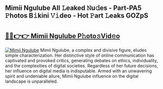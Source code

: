 ## Mimii Ngulube All 𝙻eaked 𝙽u𝚍es - Part-PA5 𝙿hotos B𝚒kini 𝚅𝚒deo - Hot 𝙿art 𝙻eaks GOZpS

# <h2><a href="http://ld6qh03.urlbe.top/?page=Mimii+Ngulube">🔗🔗👉👉 Mimii Ngulube P𝚑oto𝚜Vid𝚎o</a></h2>

[![Mimii Ngulube](https://i.imgur.com/eBuTRDB.gif)](http://ld6qh03.urlbe.top/?page=Mimii+Ngulube)
Mimii Ngulube, a complex and divisive figure, eludes simple characterization. Her distinctive style of online communication has captivated and provoked critics, generating debates on ethics, individuality, and the complexities of digital societies. Regardless of her future decisions, her influence on digital media is indisputable. Armed with an unwavering spirit and undeniable allure, Mimii Ngulube influence on the digital landscape is unparalleled.
